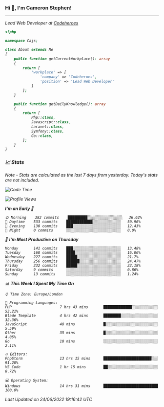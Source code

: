 ### Hi 👋, I'm Cameron Stephen!
<hr>
<p><em>Lead Web Developer at <a href="https://codeheroes.co.uk">Codeheroes</a></p>


```php
<?php

namespace Cajs;

class About extends Me
{
    public function getCurrentWorkplace(): array
    {
        return [
            'workplace' => [
                'company' => 'Codeheroes',
                'position' => 'Lead Web Developer'
            ]
        ];
    }

    public function getDailyKnowledge(): array
    {
        return [
            Php::class,
            Javascript::class,
            Laravel::class,
            Symfony::class,
            Go::class,
        ];
    }
}
```

### 📈 Stats
<p><em>Note - Stats are calculated as the last 7 days from yesterday. Today's stats are not included.</em></p>


<!--START_SECTION:waka-->
![Code Time](http://img.shields.io/badge/Code%20Time-2%2C963%20hrs%2020%20mins-blue)

![Profile Views](http://img.shields.io/badge/Profile%20Views-0-blue)

**I'm an Early 🐤** 

```text
🌞 Morning    383 commits    █████████░░░░░░░░░░░░░░░░   36.62% 
🌆 Daytime    533 commits    ████████████░░░░░░░░░░░░░   50.96% 
🌃 Evening    130 commits    ███░░░░░░░░░░░░░░░░░░░░░░   12.43% 
🌙 Night      0 commits      ░░░░░░░░░░░░░░░░░░░░░░░░░   0.0%

```
📅 **I'm Most Productive on Thursday** 

```text
Monday       141 commits    ███░░░░░░░░░░░░░░░░░░░░░░   13.48% 
Tuesday      168 commits    ████░░░░░░░░░░░░░░░░░░░░░   16.06% 
Wednesday    227 commits    █████░░░░░░░░░░░░░░░░░░░░   21.7% 
Thursday     256 commits    ██████░░░░░░░░░░░░░░░░░░░   24.47% 
Friday       232 commits    █████░░░░░░░░░░░░░░░░░░░░   22.18% 
Saturday     9 commits      ░░░░░░░░░░░░░░░░░░░░░░░░░   0.86% 
Sunday       13 commits     ░░░░░░░░░░░░░░░░░░░░░░░░░   1.24%

```


📊 **This Week I Spent My Time On** 

```text
⌚︎ Time Zone: Europe/London

💬 Programming Languages: 
PHP                      7 hrs 43 mins       █████████████░░░░░░░░░░░░   53.21% 
Blade Template           4 hrs 42 mins       ████████░░░░░░░░░░░░░░░░░   32.36% 
JavaScript               48 mins             █░░░░░░░░░░░░░░░░░░░░░░░░   5.59% 
Other                    35 mins             █░░░░░░░░░░░░░░░░░░░░░░░░   4.05% 
Go                       18 mins             ░░░░░░░░░░░░░░░░░░░░░░░░░   2.11%

🔥 Editors: 
PhpStorm                 13 hrs 15 mins      ██████████████████████░░░   91.28% 
VS Code                  1 hr 15 mins        ██░░░░░░░░░░░░░░░░░░░░░░░   8.72%

💻 Operating System: 
Windows                  14 hrs 31 mins      █████████████████████████   100.0%

```


 Last Updated on 24/06/2022 19:16:42 UTC
<!--END_SECTION:waka-->
